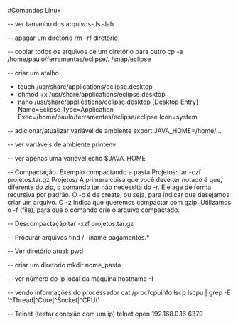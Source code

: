 #Comandos Linux

-- ver tamanho dos arquivos-
ls -lah

-- apagar um diretorio
rm -rf diretorio

-- copiar todos os arquivos de um diretório para outro
cp -a /home/paulo/ferramentas/eclipse/. /snap/eclipse


-- criar um atalho
- touch  /usr/share/applications/eclipse.desktop
- chmod +x /usr/share/applications/eclipse.desktop
- nano /usr/share/applications/eclipse.desktop
[Desktop Entry]
Name=Eclipse
Type=Application
Exec=/home/paulo/ferramentas/eclipse/eclipse
Icon=system

-- adicionar/atualizar variável de ambiente
export JAVA_HOME=/home/...

-- ver variáveis de ambiente
printenv

-- ver apenas uma variável
echo $JAVA_HOME

-- Compactação. Exemplo compactando a pasta Projetos:
tar -czf projetos.tar.gz Projetos/
A primera coisa que você deve ter notado é que, diferente do zip, o comando tar não necessita do -r. Ele age de forma recursiva por padrão. O -c é de create, ou seja, para indicar que desejamos criar um arquivo. O -z indica que queremos compactar com gzip. Utilizamos o -f (file), para que o comando crie o arquivo compactado.

-- Descompactação
tar -xzf projetos.tar.gz

-- Procurar arquivos
find / -iname pagamentos.*

-- Ver diretório atual:
pwd

-- criar um diretorio
mkdir nome_pasta

-- ver número do ip local da máquina
hostname -I

-- vendo informações do processador
cat /proc/cpuinfo
lscp
lscpu | grep -E '^Thread|^Core|^Socket|^CPU\('

-- Telnet (testar conexão com um ip)
telnet
open
192.168.0.16 6379
